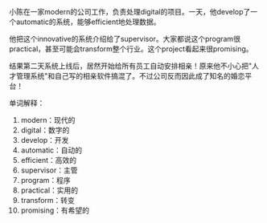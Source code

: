 小陈在一家modern的公司工作，负责处理digital的项目。一天，他develop了一个automatic的系统，能够efficient地处理数据。

他把这个innovative的系统介绍给了supervisor。大家都说这个program很practical，甚至可能会transform整个行业。这个project看起来很promising。

结果第二天系统上线后，居然开始给所有员工自动安排相亲！原来他不小心把"人才管理系统"和自己写的相亲软件搞混了。不过公司反而因此成了知名的婚恋平台！

单词解释：
1. modern：现代的
2. digital：数字的
3. develop：开发
4. automatic：自动的
5. efficient：高效的
6. supervisor：主管
7. program：程序
8. practical：实用的
9. transform：转变
10. promising：有希望的 